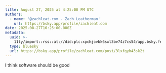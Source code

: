 ```yaml
---
title: August 27, 2025 at 4:25:00 PM UTC
authors:
  - name: '@zachleat.com - Zach Leatherman'
    url: https://bsky.app/profile/zachleat.com
date: 2025-08-27T16:25:00.000Z
metadata:
  uuid: >-
    11ty/import::rss::at://did:plc:xpchjovbk6sxl3bv74z7cs54/app.bsky.feed.post/3lxfgyh43sk2t
  type: bluesky
  url: https://bsky.app/profile/zachleat.com/post/3lxfgyh43sk2t
---
```

I think software should be good